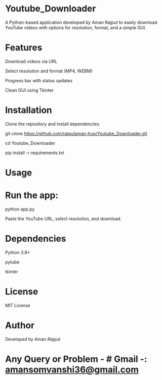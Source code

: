 # Youtube_Downloader
A Python-based application developed by Aman Rajput to easily download YouTube videos with options for resolution, format, and a simple GUI.

# Features

Download videos via URL

Select resolution and format (MP4, WEBM)

Progress bar with status updates

Clean GUI using Tkinter

# Installation

Clone the repository and install dependencies:

git clone https://github.com/rajputaman-hup/Youtube_Downloader.git

cd Youtube_Downloader

pip install -r requirements.txt

# Usage

# Run the app:

python app.py

Paste the YouTube URL, select resolution, and download.

# Dependencies

Python 3.8+

pytube

tkinter

# License

MIT License

# Author

Developed by Aman Rajput
# Any Query or Problem  - # Gmail -: amansomvanshi36@gmail.com
